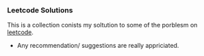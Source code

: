 ### Leetcode Solutions
This is a collection conists my soltution to some of the porblesm on [leetcode](https://leetcode.com/ "leetcode").

- Any recommendation/ suggestions are really appriciated.
